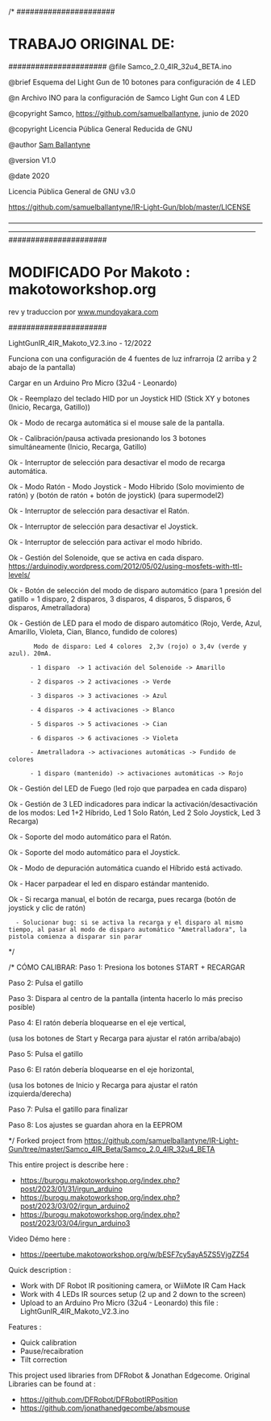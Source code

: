 /* ######################
   # TRABAJO ORIGINAL DE:
   ######################
   @file Samco_2.0_4IR_32u4_BETA.ino
   
   @brief Esquema del Light Gun de 10 botones para configuración de 4 LED
   
   @n Archivo INO para la configuración de Samco Light Gun con 4 LED
   
   @copyright   Samco, https://github.com/samuelballantyne, junio de 2020
   
   @copyright   Licencia Pública General Reducida de GNU
   
   @author [Sam Ballantyne](samuelballantyne@hotmail.com)
   
   @version  V1.0
   
   @date  2020
   
   Licencia Pública General de GNU v3.0
   
   https://github.com/samuelballantyne/IR-Light-Gun/blob/master/LICENSE
   
  ———————————————————————————————————————————————————————————————————————
   ######################
   
   # MODIFICADO Por Makoto : makotoworkshop.org
   
   rev y traduccion por www.mundoyakara.com
   
   ######################
   
   LightGunIR_4IR_Makoto_V2.3.ino - 12/2022
   
   Funciona con una configuración de 4 fuentes de luz infrarroja (2 arriba y 2 abajo de la pantalla)
   
   Cargar en un Arduino Pro Micro (32u4 - Leonardo)
   
   
   Ok - Reemplazo del teclado HID por un Joystick HID (Stick XY y botones (Inicio, Recarga, Gatillo))
   
   Ok - Modo de recarga automática si el mouse sale de la pantalla.
   
   Ok - Calibración/pausa activada presionando los 3 botones simultáneamente (Inicio, Recarga, Gatillo)
   
   Ok - Interruptor de selección para desactivar el modo de recarga automática.
   
   Ok - Modo Ratón - Modo Joystick - Modo Híbrido (Solo movimiento de ratón) y (botón de ratón + botón de joystick) (para supermodel2)
   
   Ok - Interruptor de selección para desactivar el Ratón.
   
   Ok - Interruptor de selección para desactivar el Joystick.
   
   Ok - Interruptor de selección para activar el modo híbrido.
   
   Ok - Gestión del Solenoide, que se activa en cada disparo.  https://arduinodiy.wordpress.com/2012/05/02/using-mosfets-with-ttl-levels/
   
   Ok - Botón de selección del modo de disparo automático (para 1 presión del gatillo = 1 disparo, 2 disparos, 3 disparos, 4 disparos, 5 disparos, 6 disparos, Ametralladora)
   
   Ok - Gestión de LED para el modo de disparo automático (Rojo, Verde, Azul, Amarillo, Violeta, Cian, Blanco, fundido de colores)
   
           Modo de disparo: Led 4 colores  2,3v (rojo) o 3,4v (verde y azul). 20mA.
           
          - 1 disparo  -> 1 activación del Solenoide -> Amarillo
          
          - 2 disparos -> 2 activaciones -> Verde
          
          - 3 disparos -> 3 activaciones -> Azul
          
          - 4 disparos -> 4 activaciones -> Blanco
          
          - 5 disparos -> 5 activaciones -> Cian
          
          - 6 disparos -> 6 activaciones -> Violeta
          
          - Ametralladora -> activaciones automáticas -> Fundido de colores
          
          - 1 disparo (mantenido) -> activaciones automáticas -> Rojo
          
   Ok - Gestión del LED de Fuego (led rojo que parpadea en cada disparo)
   
   Ok - Gestión de 3 LED indicadores para indicar la activación/desactivación de los modos: Led 1+2 Híbrido, Led 1 Solo Ratón, Led 2 Solo Joystick, Led 3 Recarga)
   
   Ok - Soporte del modo automático para el Ratón.
   
   Ok - Soporte del modo automático para el Joystick.
   
   Ok - Modo de depuración automática cuando el Híbrido está activado.
   
   Ok - Hacer parpadear el led en disparo estándar mantenido.
   
   Ok - Si recarga manual, el botón de recarga, pues recarga (botón de joystick y clic de ratón)
   
      - Solucionar bug: si se activa la recarga y el disparo al mismo tiempo, al pasar al modo de disparo automático "Ametralladora", la pistola comienza a disparar sin parar
      
*/


/* CÓMO CALIBRAR:
Paso 1: Presiona los botones START + RECARGAR

Paso 2: Pulsa el gatillo

Paso 3: Dispara al centro de la pantalla (intenta hacerlo lo más preciso posible)

Paso 4: El ratón debería bloquearse en el eje vertical, 

(usa los botones de Start y Recarga para ajustar el ratón arriba/abajo)

Paso 5: Pulsa el gatillo

Paso 6: El ratón debería bloquearse en el eje horizontal, 

(usa los botones de Inicio y Recarga para ajustar el ratón izquierda/derecha)

Paso 7: Pulsa el gatillo para finalizar

Paso 8: Los ajustes se guardan ahora en la EEPROM

   
*/
Forked project from https://github.com/samuelballantyne/IR-Light-Gun/tree/master/Samco_4IR_Beta/Samco_2.0_4IR_32u4_BETA

This entire project is describe here : 
- https://burogu.makotoworkshop.org/index.php?post/2023/01/31/irgun_arduino
- https://burogu.makotoworkshop.org/index.php?post/2023/03/02/irgun_arduino2
- https://burogu.makotoworkshop.org/index.php?post/2023/03/04/irgun_arduino3

Video Démo here :
- https://peertube.makotoworkshop.org/w/bESF7cy5ayA5ZS5VjgZZ54

Quick description : 
   - Work with DF Robot IR positioning camera, or WiiMote IR Cam Hack
   - Work with 4 LEDs IR sources setup (2 up and 2 down to the screen)
  -  Upload to an Arduino Pro Micro (32u4 - Leonardo) this file : LightGunIR_4IR_Makoto_V2.3.ino

Features :  
- Quick calibration  
- Pause/recaibration  
- Tilt correction  

This project used libraries from DFRobot & Jonathan Edgecome. Original Libraries can be found at :
- https://github.com/DFRobot/DFRobotIRPosition
- https://github.com/jonathanedgecombe/absmouse
